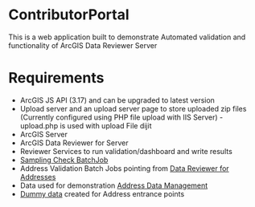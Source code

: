 # ContributorPortal
This is a web application built to demonstrate Automated validation and  functionality of ArcGIS Data Reviewer Server

# Requirements

* ArcGIS JS API (3.17) and can be upgraded to latest version
* Upload server and an upload server page to store uploaded zip files (Currently configured using PHP file upload with IIS Server) - upload.php is used with upload File dijit
* ArcGIS Server 
* ArcGIS Data Reviewer for Server
* Reviewer Services to run validation/dashboard and write results
* [Sampling Check BatchJob](../blob/master/SampleCheckBatchJob)
* Address Validation Batch Jobs pointing from [Data Reviewer for Addresses](http://solutions.arcgis.com/local-government/help/data-reviewer-for-addresses/)
* Data used for demonstration  [Address Data Management](http://solutions.arcgis.com/local-government/help/address-management/)
* [Dummy data](../blob/master/Data) created for Address entrance points


